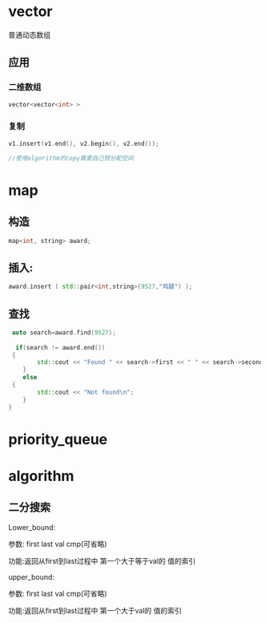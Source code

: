 # vector

普通动态数组

## 应用

### 二维数组 

```c++
vector<vector<int> >
```

### 复制

```c++
v1.insert(v1.end(), v2.begin(), v2.end());

//使用algorithm的copy需要自己预分配空间

```

# map

## 构造 

```c++
map<int, string> award;
```

## 插入:

 

```c++
award.insert ( std::pair<int,string>(9527,"鸡腿") );
```

## 查找

```c++
 auto search=award.find(9527);
    
  if(search != award.end())
 {
        std::cout << "Found " << search->first << " " << search->second << '\n';
    }
    else
 {
        std::cout << "Not found\n";
    }
}

```

# priority_queue

# algorithm

## 二分搜索

Lower_bound:

参数: first last val cmp(可省略)

功能:返回从first到last过程中 第一个大于等于val的 值的索引

upper_bound:

参数: first last val cmp(可省略)

功能:返回从first到last过程中 第一个大于val的 值的索引



